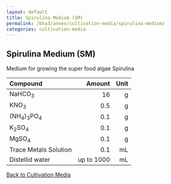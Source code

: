 ```yaml
---
layout: default
title: Spirulina Medium (SM)
permalink: /bha3/annex/cultivation-media/spirulina-medium/
categories: cultivation-media
---
```


## Spirulina Medium (SM)

Medium for growing the super food algae Spirulina

|Compound| Amount | Unit |
|:-------|-------:|-----:|
|NaHCO<sub>3</sub>|16|g|
|KNO<sub>3</sub>|0.5|g|
|(NH<sub>4</sub>)<sub>3</sub>PO<sub>4</sub>|0.1|g|
|K<sub>2</sub>SO<sub>4</sub>|0.1|g|
|MgSO<sub>4</sub>|0.1|g|
|Trace Metals Solution|0.1|mL|
|Distellid water|up to 1000|mL|

[Back to Cultivation Media](/bha3/annex/cultivation-media/)
